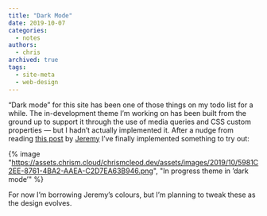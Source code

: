 ```yaml
---
title: "Dark Mode"
date: 2019-10-07
categories:
  - notes
authors:
  - chris
archived: true
tags:
  - site-meta
  - web-design
---
```


“Dark mode” for this site has been one of those things on my todo list for a while. The in-development theme I’m working on has been built from the ground up to support it through the use of media queries and CSS custom properties — but I hadn’t actually implemented it. After a nudge from reading [this post](https://adactio.com/journal/15941) by [Jeremy](https://adactio.com/) I’ve finally implemented something to try out:

{% image "https://assets.chrism.cloud/chrismcleod.dev/assets/images/2019/10/5981C2EE-8761-4BA2-AAEA-C2D7EA63B946.png", "In progress theme in ’dark mode’" %}

For now I’m borrowing Jeremy’s colours, but I’m planning to tweak these as the design evolves.
